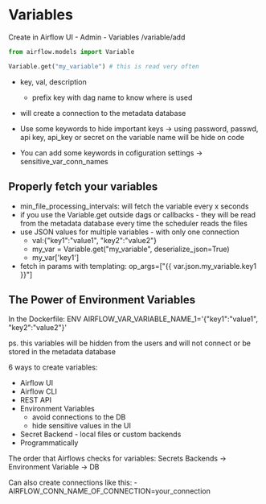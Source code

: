 # Variables
Create in Airflow UI - Admin - Variables /variable/add

```python
from airflow.models import Variable

Variable.get("my_variable") # this is read very often
```

- key, val, description
    - prefix key with dag name to know where is used

- will create a connection to the metadata database
- Use some keywords to hide important keys -> using password, passwd, api key, api_key or secret on the variable name will be hide on code
- You can add some keywords in cofiguration settings -> sensitive_var_conn_names

## Properly fetch your variables
- min_file_processing_intervals: will fetch the variable every x seconds
- if you use the Variable.get outside dags or callbacks - they will be read from the metadata database every time the scheduler reads the files
- use JSON values for multiple variables - with only one connection
    - val:{"key1":"value1", "key2":"value2"}
    - my_var = Variable.get("my_variable", deserialize_json=True)
    - my_var['key1']
- fetch in params with templating: op_args=["{{ var.json.my_variable.key1 }}"]


## The Power of Environment Variables
In the Dockerfile: ENV AIRFLOW_VAR_VARIABLE_NAME_1='{"key1":"value1", "key2":"value2"}'

ps. this variables will be hidden from the users and will not connect or be stored in the metadata database

6 ways to create variables:
- Airflow UI
- Airflow CLI
- REST API
- Environment Variables
    - avoid connections to the DB
    - hide sensitive values in the UI
- Secret Backend - local files or custom backends
- Programmatically

The order that Airflows checks for variables: Secrets Backends -> Environment Variable -> DB

Can also create connections like this:
    - AIRFLOW_CONN_NAME_OF_CONNECTION=your_connection